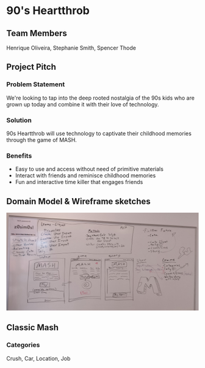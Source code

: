 # 90's Heartthrob

## Team Members
Henrique Oliveira, Stephanie Smith, Spencer Thode

## Project Pitch

### Problem Statement
We're looking to tap into the deep rooted nostalgia of the 90s kids who are grown up today and combine it with their love of technology.

### Solution
90s Heartthrob will use technology to captivate their childhood memories through the game of MASH.

### Benefits
- Easy to use and access without need of primitive materials
- Interact with friends and reminisce childhood memories
- Fun and interactive time killer that engages friends

## Domain Model & Wireframe sketches
![domain images](https://github.com/90s-Heartthrob/mash/blob/master/IMG_20180219_113052.jpg?raw=true)

## Classic Mash
### Categories
Crush, Car, Location, Job
